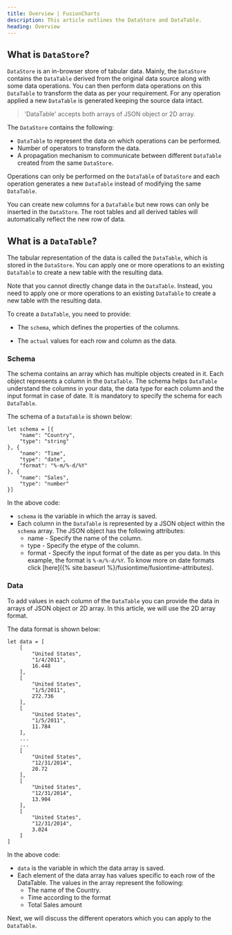 ```yaml
---
title: Overview | FusionCharts
description: This article outlines the DataStore and DataTable.
heading: Overview
---
```


## What is `DataStore`?

`DataStore` is an in-browser store of tabular data. Mainly, the `DataStore` contains the `DataTable` derived from the original data source along with some data operations. You can then perform data operations on this `DataTable` to transform the data as per your requirement. For any operation applied a new `DataTable` is generated keeping the source data intact.

> 'DataTable' accepts both arrays of JSON object or 2D array.

The `DataStore` contains the following:
* `DataTable` to represent the data on which operations can be performed.
* Number of operators to transform the data.
* A propagation mechanism to communicate between different `DataTable` created from the same `DataStore`.

Operations can only be performed on the `DataTable` of `DataStore` and each operation generates a new `DataTable` instead of modifying the same `DataTable`.

You can create new columns for a `DataTable` but new rows can only be inserted in the `DataStore`. The root tables and all derived tables will automatically reflect the new row of data.


## What is a `DataTable`?

The tabular representation of the data is called the `DataTable`, which is stored in the `DataStore`. You can apply one or more operations to an existing `DataTable` to create a new table with the resulting data. 

Note that you cannot directly change data in the `DataTable`. Instead, you need to apply one or more operations to an existing `DataTable` to create a new table with the resulting data.

To create a `DataTable`, you need to provide:

* The `schema`, which defines the properties of the columns.  

* The `actual` values for each row and column as the data.

### Schema

The schema contains an array which has multiple objects created in it. Each object represents a column in the `DataTable`. The schema helps `DataTable` understand the columns in your data, the data type for each column and the input format in case of date. It is mandatory to specify the schema for each `DataTable`.

The schema of a `DataTable` is shown below:

```
let schema = [{
    "name": "Country",
    "type": "string"
}, {
    "name": "Time",
    "type": "date",
    "format": "%-m/%-d/%Y"
}, {
    "name": "Sales",
    "type": "number"
}]

```
In the above code:
* `schema` is the variable in which the array is saved.
* Each column in the `DataTable` is represented by a JSON object within the `schema` array. The JSON object has the following attributes:
	* name - Specify the name of the column.
	* type - Specify the etype of the column.
	* format - Specify the input format of the date as per you data. In this example, the format is `%-m/%-d/%Y`. To know more on date formats click [here]({% site.baseurl %}/fusiontime/fusiontime-attributes).
	
### Data

To add values in each column of the `DataTable` you can provide the data in arrays of JSON object or 2D array. In this article, we will use the 2D array format.

The data format is shown below:

```
let data = [
    [
        "United States",
        "1/4/2011",
        16.448
    ],
    [
        "United States",
        "1/5/2011",
        272.736
    ],
    [
        "United States",
        "1/5/2011",
        11.784
    ],
    ...
    ...
    [
        "United States",
        "12/31/2014",
        20.72
    ],
    [
        "United States",
        "12/31/2014",
        13.904
    ],
    [
        "United States",
        "12/31/2014",
        3.024
    ]
]
```

In the above code:
* `data` is the variable in which the data array is saved.
* Each element of the data array has values specific to each row of the DataTable. The values in the array represent the following:
	* The name of the Country.
	* Time according to the format
	* Total Sales amount 

Next, we will discuss the different operators which you can apply to the `DataTable`.

